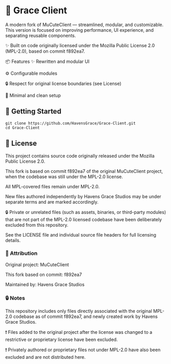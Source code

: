 # 🧩 Grace Client
A modern fork of MuCuteClient — streamlined, modular, and customizable.
This version is focused on improving performance, UI experience, and separating reusable components.

✨ Built on code originally licensed under the Mozilla Public License 2.0 (MPL-2.0), based on commit f892ea7.

📦 Features
✨ Rewritten and modular UI

⚙️ Configurable modules

🔒 Respect for original license boundaries (see License)

🧰 Minimal and clean setup

## 🚀 Getting Started

```
git clone https://github.com/HavensGrace/Grace-Client.git
cd Grace-Client
```

## 🧩 License
This project contains source code originally released under the Mozilla Public License 2.0.

This fork is based on commit f892ea7 of the original MuCuteClient project, when the codebase was still under the MPL-2.0 license.

All MPL-covered files remain under MPL-2.0.

New files authored independently by Havens Grace Studios may be under separate terms and are marked accordingly.

🔒 Private or unrelated files (such as assets, binaries, or third-party modules) that are not part of the MPL-2.0 licensed codebase have been deliberately excluded from this repository.

See the LICENSE file and individual source file headers for full licensing details.

### 📁 Attribution
Original project: MuCuteClient

This fork based on commit: f892ea7

Maintained by: Havens Grace Studios

### 🔒 Notes
This repository includes only files directly associated with the original MPL-2.0 codebase as of commit f892ea7, and newly created work by Havens Grace Studios.

❗ Files added to the original project after the license was changed to a restrictive or proprietary license have been excluded.

❗ Privately authored or proprietary files not under MPL-2.0 have also been excluded and are not distributed here.
